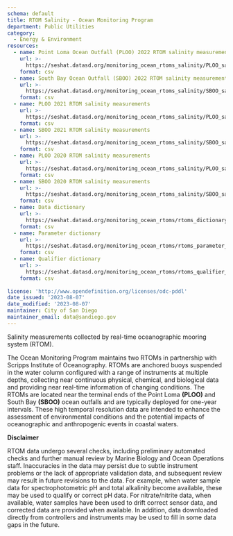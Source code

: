 ```yaml
---
schema: default
title: RTOM Salinity - Ocean Monitoring Program
department: Public Utilities
category:
  - Energy & Environment
resources:
  - name: Point Loma Ocean Outfall (PLOO) 2022 RTOM salinity measurements
    url: >-
      https://seshat.datasd.org/monitoring_ocean_rtoms_salinity/PLOO_salinity_2022_datasd.csv
    format: csv
  - name: South Bay Ocean Outfall (SBOO) 2022 RTOM salinity measurements
    url: >-
      https://seshat.datasd.org/monitoring_ocean_rtoms_salinity/SBOO_salinity_2022_datasd.csv
    format: csv
  - name: PLOO 2021 RTOM salinity measurements
    url: >-
      https://seshat.datasd.org/monitoring_ocean_rtoms_salinity/PLOO_salinity_2021_datasd.csv
    format: csv
  - name: SBOO 2021 RTOM salinity measurements
    url: >-
      https://seshat.datasd.org/monitoring_ocean_rtoms_salinity/SBOO_salinity_2021_datasd.csv
    format: csv
  - name: PLOO 2020 RTOM salinity measurements
    url: >-
      https://seshat.datasd.org/monitoring_ocean_rtoms_salinity/PLOO_salinity_2020_datasd.csv
    format: csv
  - name: SBOO 2020 RTOM salinity measurements
    url: >-
      https://seshat.datasd.org/monitoring_ocean_rtoms_salinity/SBOO_salinity_2020_datasd.csv
    format: csv
  - name: Data dictionary
    url: >-
      https://seshat.datasd.org/monitoring_ocean_rtoms/rtoms_dictionary_datasd.csv
    format: csv
  - name: Parameter dictionary
    url: >-
      https://seshat.datasd.org/monitoring_ocean_rtoms/rtoms_parameter_dictionary_datasd.csv
    format: csv
  - name: Qualifier dictionary
    url: >-
      https://seshat.datasd.org/monitoring_ocean_rtoms/rtoms_qualifier_dictionary_datasd.csv
    format: csv
  
license: 'http://www.opendefinition.org/licenses/odc-pddl'
date_issued: '2023-08-07'
date_modified: '2023-08-07'
maintainer: City of San Diego
maintainer_email: data@sandiego.gov
---
```

Salinity measurements collected by real-time oceanographic mooring system (RTOM).

<!--more-->

The Ocean Monitoring Program maintains two RTOMs in partnership with Scripps Institute of Oceanography. RTOMs are anchored buoys suspended in the water column configured with a range of instruments at multiple depths, collecting near continuous physical, chemical, and biological data and providing near real-time information of changing conditions. The RTOMs are located near the terminal ends of the Point Loma **(PLOO)** and South Bay **(SBOO)** ocean outfalls and are typically deployed for one-year intervals. These high temporal resolution data are intended to enhance the assessment of environmental conditions and the potential impacts of oceanographic and anthropogenic events in coastal waters. 

**Disclaimer**

RTOM data undergo several checks, including preliminary automated checks and further manual review by Marine Biology and Ocean Operations staff. Inaccuracies in the data may persist due to subtle instrument problems or the lack of appropriate validation data, and subsequent review may result in future revisions to the data. For example, when water sample data for spectrophotometric pH and total alkalinity become available, these may be used to qualify or correct pH data. For nitrate/nitrite data, when available, water samples have been used to drift correct sensor data, and corrected data are provided when available. In addition, data downloaded directly from controllers and instruments may be used to fill in some data gaps in the future.